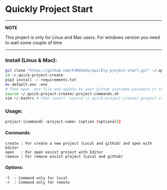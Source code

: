 # Quickly Project Start
---
**NOTE**

This project is only for Linux and Mac users. For windows version you need to wait some couple of time

---

### Install (Linux & Mac): 
```bash
git clone "https://github.com/FIMehedi/quickly-project-start.git" ~/.quick-project-create
cd ~/.quick-project-create
pip3 install -r requirements.txt
mv default.env .env
# Then open .env file and update by your github username password or token (if you want to login github by token). Don't change file format.
source ~/.quick-project-create/.project-commands.sh
vim ~/.bashrc # then insert 'source ~/.quick-project-create/.project-commands.sh' for zsh it will be vim ~/.zshrc
```

### Usage:
```bash
project-{command} <project-name> {option (optional)}
```

#### Commands:
```
create : For create a new project (Local and github) and open with Editor
open   : For open exsist project with Editor
remove : For remove exsist project (Local and github)
```	

#### Options:
```
-l  : Command only for local
-r  : Command only for remote
```
